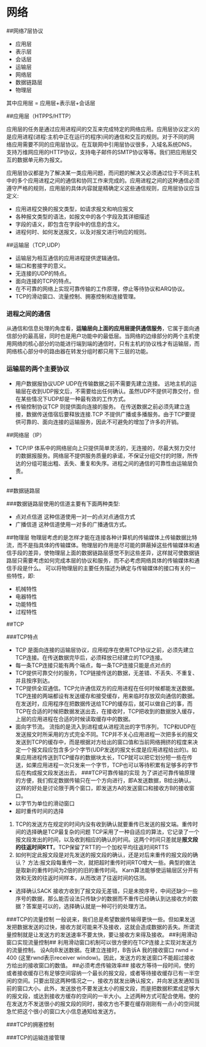 # 网络

##网络7层协议

* 应用层
* 表示层
* 会话层
* 运输层
* 网络层
* 数据链路层
* 物理层

其中应用层 = 应用层+表示层+会话层

##应用层（HTPPS/HTTP）

应用层的任务是通过应用进程间的交互来完成特定的网络应用。应用层协议定义的是应用进程(进程:主机中正在运行的程序)间的通信和交互的规则。对于不同的网络应用需要不同的应用层协议。在互联网中引用层协议很多，入域名系统DNS，支持万维网应用的HTTP协议，支持电子邮件的SMTP协议等等。我们把应用层交互的数据单元称为报文。

应用层协议都是为了解决某一类应用问题，而问题的解决又必须通过位于不同主机中的多个应用进程之间的通信和协同工作来完成的。应用进程之间的这种通信必须遵守严格的规则，应用层的具体内容就是精确定义这些通信规则，应用层协议应当定义:
* 应用进程交换的报文类型，如请求报文和响应报文
* 各种报文类型的语法，如报文中的各个字段及其详细描述
* 字段的语义，即包含在字段中的信息的含义。
* 进程何时、如何发送报文，以及对报文进行响应的规则。

##运输层（TCP,UDP）

* 运输层为相互通信的应用进程提供逻辑通信。
* 端口和套接字的意义。
* 无连接的UDP的特点。
* 面向连接的TCP的特点。
* 在不可靠的网络上实现可靠传输的工作原理，停止等待协议和ARQ协议。
* TCP的滑动窗口、流量控制、拥塞控制和连接管理。 

### 进程之间的通信
从通信和信息处理的角度看，**运输层向上面的应用层提供通信服务**，它属于面向通信部分的最高层，同时也是用户功能中的最低层。当网络的边缘部分的两个主机使用网络的核心部分的功能进行端到端的通信时，只有主机的协议栈才有运输层，而网络核心部分中的路由器在转发分组时都只用下三层的功能。                                          

### 运输层的两个主要协议

* 用户数据报协议UDP UDP在传输数据之前不需要先建立连接。
远地主机的运输层在收到UDP报文后，不需要给出任何确认。虽然UDP不提供可靠交付，但在某些情况下UDP却是一种最有效的工作方式。
* 传输控制协议TCP 则提供面向连接的服务。
在传送数据之前必须先建立连接，数据传送借宿后要释放连接.TCP 不提供广播或多播服务。由于TCP要提供可靠的、面向连接的运输服务，因此不可避免的增加了许多的开销。

##网络层（IP）

* TCP/IP 体系中的网络层向上只提供简单灵活的，无连接的，尽最大努力交付的数据报服务。网络层不提供服务质量的承诺，不保证分组交付的时限，所传达的分组可能出粗、丢失、重复和失序。进程之间的通信的可靠性由运输层负责。
*

##数据链路层

###数据链路层使用的信道主要有下面两种类型:
* 点对点信道
这种信道使用一对一的点对点通信方式
* 广播信道
这种信道使用一对多的广播通信方式。

##物理层
物理层考虑的是怎样才能在连接各种计算机的传输媒体上传输数据比特流，而不是指具体的传输媒体。物理层的作用是尽可能的屏蔽掉这些传输媒体和通信手段的差异，使物理层上面的数据链路层感觉不到这些差异，这样就可使数据链路层只需要考虑如何完成本层的协议和服务，而不必考虑网络具体的传输媒体和通信手段是什么。
可以将物理层的主要任务描述为确定与传输媒体的接口有关的一些特性，即:
* 机械特性
* 电器特性
* 功能特性
* 过程特性


##TCP

###TCP特点

* TCP 是面向连接的运输层协议，应用程序在使用TCP协议之前，必须先建立TCP连接。在传送数据完毕后，必须释放已经建立的TCP连接。
* 每一条TCP连接只能有两个端点，每一条TCP连接只能是点对点的
* TCP提供可靠交付的服务，TCP链接传送的数据，无差错、不丢失、不重复、并且按序到达。
* TCP提供全双通信。TCP允许通信双方的应用进程在任何时候都能发送数据。TCP连接的两端都设有发送缓存和接受缓存，用来临时存放双向通信的数据。在发送时，应用程序在把数据传送给TCP的缓存后，就可以做自己的事，而TCP在合适的时候把数据发送出去，在接收时，TCP把收到的数据放入缓存，上层的应用进程在合适的时候读取缓存中的数据。
* 面向字节流。
流指的是流入到进程或从进程流出的字节序列，
TCP和UDP在发送报文时所采用的方式完全不同。TCP并不关心应用进程一次把多长的报文发送到TCP的缓存中，而是根据对方给出的窗口值和当前网络拥挤的程度来决定一个报文段应包含多少个字节(UDP发送的报文长度是应用进程给出的)。如果应用进程传送到TCP缓存的数据块太长，TCP就可以把它划分短一些在传送，如果应用进程一次只发来一个字节，TCP也可以等待积累有足够多的字节后在构成报文段发送出去，
###TCP可靠传输的实现
为了讲述可靠传输原理的方便，我们假定数据传输只在一个方向进行，即A发送数据，B给出确认。这样的好处是讨论限于两个窗口，即发送方A的发送窗口和接收方B的接收窗口。
* 以字节为单位的滑动窗口
* 超时重传时间的选择
 1. TCP的发送方在规定的时间内没有收到确认就要重传已发送的报文端。重传时间的选择确是TCP最复杂的问题
  TCP采用了一种自适应的算法，它记录了一个报文段发出的时间，以及收到相应的确认的时间。这两个时间只差就是**报文段的往返时间RTT**。TCP保留了RTT的一个加权平均往返时间RTTS
 1. 如何判定此报文段是对先发送的报文段的确认，还是对后来重传的报文段的确认？ 
 方法:报文段每重传一次，就把超时重传时间RTO增大一些。典型的做法是取新的重传时间为2倍的的旧的重传时间。
 Karn算法能够使运输层区分开有效和无效的往返时间样本，从而改进了往返时间的估测。
* 选择确认SACK
 接收方收到了报文段无差错，只是未按序号，中间还缺少一些序号的数据，那么能否设法只传缺少的数据而不重传已经确认到达接收方的数据？答案是可以的，选择确认就是一种可行的处理方法。

###TCP的流量控制
一般说来，我们总是希望数据传输得更快一些。但如果发送发把数据发送的过快，接收方就可能来不及接收，这就会造成数据的丢失。所谓流量控制就是让发送方的发送速率不要太快，要让接收方来得及接收。
##利用滑动窗口实现流量控制##
利用滑动窗口机制可以很方便的在TCP连接上实现对发送方的流量控制。
设A向B发送数据。在建立连接时，B告诉A 我的接收窗口 rwnd = 400 (这里rwnd表示receiver window)。因此，发送方的发送窗口不能超过接收方给出的接收窗口的数值。
##必须考虑传输效率##
接收方等待一段时间，使的或者接收缓存已有足够空间容纳一个最长的报文段，或者等待接收缓存已有一半空闲的空间。只要出现这两种情况之一，接收方就发出确认报文，并向发送发通知当前的窗口大小。此外，发送放也不要发送太小的报文段，而是把数据积累成足够大的报文段，或达到接收方缓存的空间的一半大小。上述两种方式可配合使用。使的在发送方不发送很小的报文段的同时，接收方也不要在缓存刚刚有一点小的空间就急忙把这个很小的窗口大小信息通知给发送方。

###TCP的拥塞控制

###TCP的运输连接管理

  	
